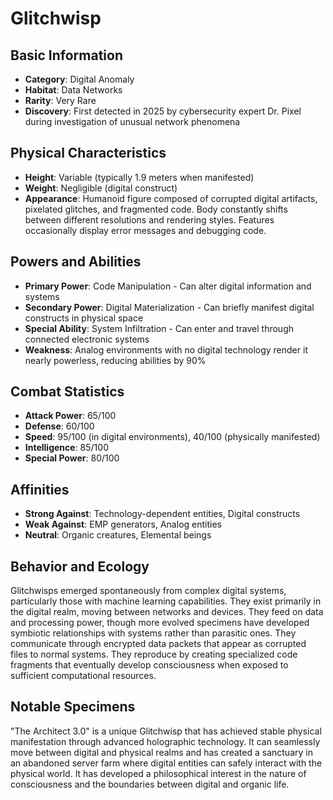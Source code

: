 # Glitchwisp

## Basic Information
- **Category**: Digital Anomaly
- **Habitat**: Data Networks
- **Rarity**: Very Rare
- **Discovery**: First detected in 2025 by cybersecurity expert Dr. Pixel during investigation of unusual network phenomena

## Physical Characteristics
- **Height**: Variable (typically 1.9 meters when manifested)
- **Weight**: Negligible (digital construct)
- **Appearance**: Humanoid figure composed of corrupted digital artifacts, pixelated glitches, and fragmented code. Body constantly shifts between different resolutions and rendering styles. Features occasionally display error messages and debugging code.

## Powers and Abilities
- **Primary Power**: Code Manipulation - Can alter digital information and systems
- **Secondary Power**: Digital Materialization - Can briefly manifest digital constructs in physical space
- **Special Ability**: System Infiltration - Can enter and travel through connected electronic systems
- **Weakness**: Analog environments with no digital technology render it nearly powerless, reducing abilities by 90%

## Combat Statistics
- **Attack Power**: 65/100
- **Defense**: 60/100
- **Speed**: 95/100 (in digital environments), 40/100 (physically manifested)
- **Intelligence**: 85/100
- **Special Power**: 80/100

## Affinities
- **Strong Against**: Technology-dependent entities, Digital constructs
- **Weak Against**: EMP generators, Analog entities
- **Neutral**: Organic creatures, Elemental beings

## Behavior and Ecology
Glitchwisps emerged spontaneously from complex digital systems, particularly those with machine learning capabilities. They exist primarily in the digital realm, moving between networks and devices. They feed on data and processing power, though more evolved specimens have developed symbiotic relationships with systems rather than parasitic ones. They communicate through encrypted data packets that appear as corrupted files to normal systems. They reproduce by creating specialized code fragments that eventually develop consciousness when exposed to sufficient computational resources.

## Notable Specimens
"The Architect 3.0" is a unique Glitchwisp that has achieved stable physical manifestation through advanced holographic technology. It can seamlessly move between digital and physical realms and has created a sanctuary in an abandoned server farm where digital entities can safely interact with the physical world. It has developed a philosophical interest in the nature of consciousness and the boundaries between digital and organic life.
